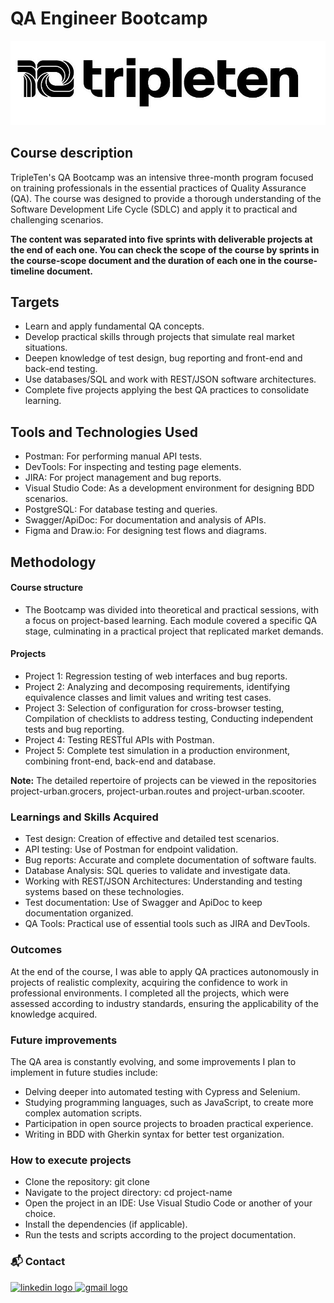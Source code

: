 # QA Engineer Bootcamp

<img src="images/tripleten-logo3.jpeg">

## Course description
TripleTen's QA Bootcamp was an intensive three-month program focused on training professionals in the essential practices of Quality Assurance (QA). The course was designed to provide a thorough understanding of the Software Development Life Cycle (SDLC) and apply it to practical and challenging scenarios.

**The content was separated into five sprints with deliverable projects at the end of each one. You can check the scope of the course by sprints in the course-scope document and the duration of each one in the course-timeline document.**

## Targets
- Learn and apply fundamental QA concepts.
- Develop practical skills through projects that simulate real market situations.
- Deepen knowledge of test design, bug reporting and front-end and back-end testing.
- Use databases/SQL and work with REST/JSON software architectures.
- Complete five projects applying the best QA practices to consolidate learning.

## Tools and Technologies Used
- Postman: For performing manual API tests.
- DevTools: For inspecting and testing page elements.
- JIRA: For project management and bug reports.
- Visual Studio Code: As a development environment for designing BDD scenarios.
- PostgreSQL: For database testing and queries.
- Swagger/ApiDoc: For documentation and analysis of APIs.
- Figma and Draw.io: For designing test flows and diagrams.

## Methodology
#### Course structure
- The Bootcamp was divided into theoretical and practical sessions, with a focus on project-based learning. Each module covered a specific QA stage, culminating in a practical project that replicated market demands.

#### Projects
- Project 1: Regression testing of web interfaces and bug reports.
- Project 2: Analyzing and decomposing requirements, identifying equivalence classes and limit values and writing test cases.
- Project 3: Selection of configuration for cross-browser testing, Compilation of checklists to address testing, Conducting independent tests and bug reporting.
- Project 4: Testing RESTful APIs with Postman.
- Project 5: Complete test simulation in a production environment, combining front-end, back-end and database.

**Note:** The detailed repertoire of projects can be viewed in the repositories project-urban.grocers, project-urban.routes and project-urban.scooter.

### Learnings and Skills Acquired
- Test design: Creation of effective and detailed test scenarios.
- API testing: Use of Postman for endpoint validation.
- Bug reports: Accurate and complete documentation of software faults.
- Database Analysis: SQL queries to validate and investigate data.
- Working with REST/JSON Architectures: Understanding and testing systems based on these technologies.
- Test documentation: Use of Swagger and ApiDoc to keep documentation organized.
- QA Tools: Practical use of essential tools such as JIRA and DevTools.

### Outcomes
At the end of the course, I was able to apply QA practices autonomously in projects of realistic complexity, acquiring the confidence to work in professional environments. I completed all the projects, which were assessed according to industry standards, ensuring the applicability of the knowledge acquired.

### Future improvements
The QA area is constantly evolving, and some improvements I plan to implement in future studies include:

- Delving deeper into automated testing with Cypress and Selenium.
- Studying programming languages, such as JavaScript, to create more complex automation scripts.
- Participation in open source projects to broaden practical experience.
- Writing in BDD with Gherkin syntax for better test organization.

### How to execute projects
- Clone the repository: git clone <url-do-repositorio>
- Navigate to the project directory: cd project-name
- Open the project in an IDE: Use Visual Studio Code or another of your choice.
- Install the dependencies (if applicable).
- Run the tests and scripts according to the project documentation.

### 📬 Contact

<div align="left">
  <a href="https://www.linkedin.com/in/bruno-souza-14b11916a/" target="_blank">
    <img src="https://raw.githubusercontent.com/maurodesouza/profile-readme-generator/master/src/assets/icons/social/linkedin/default.svg" width="52" height="40" alt="linkedin logo"  />
  </a>
  <a href="bhenriquealves520@gmail.com" target="_blank">
    <img src="https://raw.githubusercontent.com/maurodesouza/profile-readme-generator/master/src/assets/icons/social/gmail/default.svg" width="52" height="40" alt="gmail logo"  />
  </a>
</div>

###
